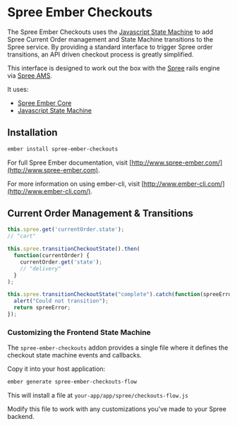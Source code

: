 # Spree Ember Checkouts

The Spree Ember Checkouts uses the [Javascript State Machine](https://github.com/jakesgordon/javascript-state-machine)
to add Spree Current Order management and State Machine transitions to the Spree
service.  By providing a standard interface to trigger Spree order transitions,
an API driven checkout process is greatly simplified. 

This interface is designed to work out the box with the [Spree](http://github.com/spree/spree) 
rails engine via [Spree AMS](http://github.com/hhff/spree_ams).

It uses:
* [Spree Ember Core](http://www.spree-ember.com/core/index.html)
* [Javascript State Machine](https://github.com/jakesgordon/javascript-state-machine)

## Installation

```bash
ember install spree-ember-checkouts
```

For full Spree Ember documentation, visit [http://www.spree-ember.com/](http://www.spree-ember.com).

For more information on using ember-cli, visit [http://www.ember-cli.com/](http://www.ember-cli.com/).

## Current Order Management & Transitions

```javascript
this.spree.get('currentOrder.state');
// "cart"

this.spree.transitionCheckoutState().then(
  function(currentOrder) {
    currentOrder.get('state');
    // "delivery"
  }
);

this.spree.transitionCheckoutState("complete").catch(function(spreeError){
  alert("Could not transition");
  return spreeError;
});
```

### Customizing the Frontend State Machine

The `spree-ember-checkouts` addon provides a single file where it defines the
checkout state machine events and callbacks.

Copy it into your host application:

```bash
ember generate spree-ember-checkouts-flow
```

This will install a file at `your-app/app/spree/checkouts-flow.js`

Modify this file to work with any customizations you've made to your Spree
backend.
